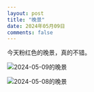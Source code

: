 ```yaml
---
layout: post
title: "晚景"
date: 2024年05月09日
comments: false
---
```



今天粉红色的晚景，真的不错。


![2024-05-09的晚景](https://jekyll-1251110281.file.myqcloud.com/images%5C20240509200750_a4f7fec5fb762ecc49ab8853199d9716.png)


![2024-05-08的晚景](https://jekyll-1251110281.file.myqcloud.com/images%5C20240509200817_9ce8b6936d54a90d07056056437f015d.png)
